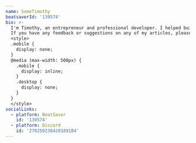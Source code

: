 ```yaml
---
name: SomeTimothy
beatsaverId: '139574'
bio: >-
  I'm Timothy, an entrepreneur and professional developer. I helped build this website and made this very author box in which you are reading this text right now.
  If you have any feedback or suggestions on any of my articles, please do reach out! You'll find my socials linked <span class="desktop">above</span><span class="mobile">below</span> - they're are there for this purpose!
  <style>
  .mobile {
    display: none;
  }
  @media (max-width: 500px) {
    .mobile {
      display: inline;
    }
    .desktop {
      display: none;
    }
  }
  </style>
socialLinks:
  - platform: BeatSaver
    id: '139574'
  - platform: Discord
    id: '270250238420189184'
---
```

